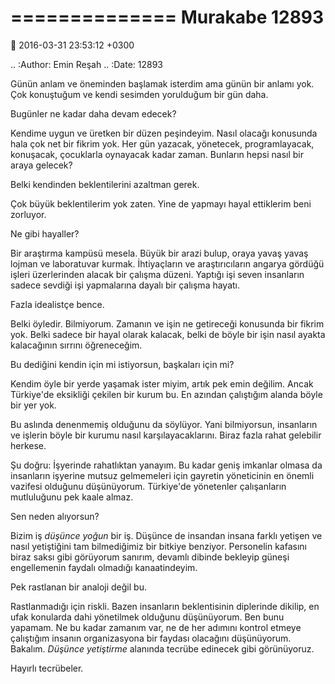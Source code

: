 ==============
Murakabe 12893
==============

:date: 2016-03-31 23:53:12 +0300

.. :Author: Emin Reşah
.. :Date:   12893

Günün anlam ve öneminden başlamak isterdim ama günün bir anlamı yok. Çok
konuştuğum ve kendi sesimden yorulduğum bir gün daha.

Bugünler ne kadar daha devam edecek?

Kendime uygun ve üretken bir düzen peşindeyim. Nasıl olacağı konusunda hala çok
net bir fikrim yok. Her gün yazacak, yönetecek, programlayacak, konuşacak,
çocuklarla oynayacak kadar zaman. Bunların hepsi nasıl bir araya gelecek?

Belki kendinden beklentilerini azaltman gerek.

Çok büyük beklentilerim yok zaten. Yine de yapmayı hayal ettiklerim beni
zorluyor.

Ne gibi hayaller?

Bir araştırma kampüsü mesela. Büyük bir arazi bulup, oraya yavaş yavaş lojman ve
laboratuvar kurmak. İhtiyaçların ve araştırıcıların angarya gördüğü işleri
üzerlerinden alacak bir çalışma düzeni. Yaptığı işi seven insanların sadece
sevdiği işi yapmalarına dayalı bir çalışma hayatı.

Fazla idealistçe bence.

Belki öyledir. Bilmiyorum. Zamanın ve işin ne getireceği konusunda bir fikrim
yok. Belki sadece bir hayal olarak kalacak, belki de böyle bir işin nasıl ayakta
kalacağının sırrını öğreneceğim.

Bu dediğini kendin için mi istiyorsun, başkaları için mi?

Kendim öyle bir yerde yaşamak ister miyim, artık pek emin değilim. Ancak
Türkiye'de eksikliği çekilen bir kurum bu. En azından çalıştığım alanda böyle
bir yer yok.

Bu aslında denenmemiş olduğunu da söylüyor. Yani bilmiyorsun, insanların ve
işlerin böyle bir kurumu nasıl karşılayacaklarını. Biraz fazla rahat gelebilir
herkese.

Şu doğru: İşyerinde rahatlıktan yanayım. Bu kadar geniş imkanlar olmasa da
insanların işyerine mutsuz gelmemeleri için gayretin yöneticinin en önemli
vazifesi olduğunu düşünüyorum. Türkiye'de yönetenler çalışanların mutluluğunu
pek kaale almaz.

Sen neden alıyorsun?

Bizim iş *düşünce yoğun* bir iş. Düşünce de insandan insana farklı yetişen ve
nasıl yetiştiğini tam bilmediğimiz bir bitkiye benziyor. Personelin kafasını
biraz saksı gibi görüyorum sanırım, devamlı dibinde bekleyip güneşi engellemenin
faydalı olmadığı kanaatindeyim.

Pek rastlanan bir analoji değil bu.

Rastlanmadığı için riskli. Bazen insanların beklentisinin diplerinde dikilip, en
ufak konularda dahi yönetilmek olduğunu düşünüyorum. Ben bunu yapamam. Ne bu
kadar zamanım var, ne de her adımını kontrol etmeye çalıştığım insanın
organizasyona bir faydası olacağını düşünüyorum. Bakalım. *Düşünce yetiştirme*
alanında tecrübe edinecek gibi görünüyoruz.

Hayırlı tecrübeler.
